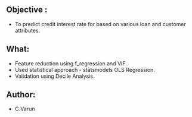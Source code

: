 ## Objective :
* To predict credit interest rate for based on various loan and customer attributes.

## What:
* Feature reduction using f_regression and VIF.
* Used statistical approach - statsmodels OLS Regression.
* Validation using Decile Analysis.

## Author:
* C.Varun
